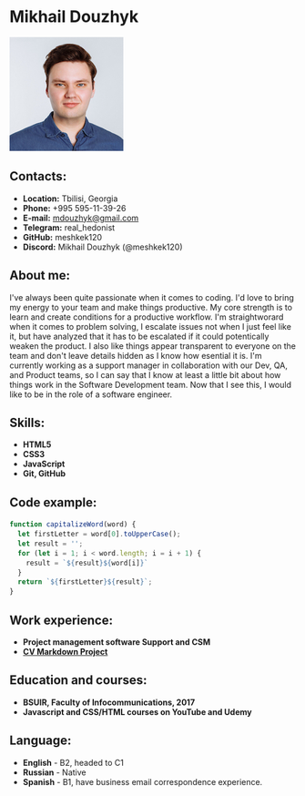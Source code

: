 # Mikhail Douzhyk
![myphoto](images/photo.jpg "My photo")
## Contacts:
* **Location:** Tbilisi, Georgia
* **Phone:** +995 595-11-39-26
* **E-mail:** mdouzhyk@gmail.com
* **Telegram:** real_hedonist
* **GitHub:** meshkek120
* **Discord:** Mikhail Douzhyk (@meshkek120)
## About me:
I've always been quite passionate when it comes to coding. I'd love to bring my energy to your team and make things productive. My core strength is to learn and create conditions for a productive workflow. I'm straightworard when it comes to problem solving, I escalate issues not when I just feel like it, but have analyzed that it has to be escalated if it could potentically weaken the product. I also like things appear transparent to everyone on the team and don't leave details hidden as I know how esential it is. I'm currently working as a support manager in collaboration with our Dev, QA, and Product teams, so I can say that I know at least a little bit about how things work in the Software Development team.
Now that I see this, I would like to be in the role of a software engineer.
## Skills:
* **HTML5**
* **CSS3**
* **JavaScript**
* **Git, GitHub**
## Code example:
```js
function capitalizeWord(word) {
  let firstLetter = word[0].toUpperCase();
  let result = '';
  for (let i = 1; i < word.length; i = i + 1) {
    result = `${result}${word[i]}`
  }
  return `${firstLetter}${result}`;
}
```
## Work experience:
* **Project management software Support and CSM**
* [**CV Markdown Project**](https://github.com/meshkek120/rsschool-cv/blob/gh-pages/cv.md "CV Markdown Project on GitHub")
## Education and courses:
* **BSUIR, Faculty of Infocommunications, 2017**
* **Javascript and CSS/HTML courses on YouTube and Udemy**
## Language:
* **English** - B2, headed to C1
* **Russian** - Native
* **Spanish** - B1, have business email correspondence experience.